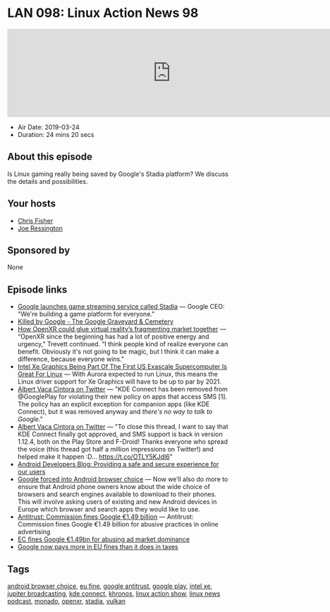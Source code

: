 # LAN 098: Linux Action News 98

<iframe src="https://player.fireside.fm/v2/DAcK9LdX+tCkMWnUe?theme=dark" width="740" height="200" frameborder="0" scrolling="no"></iframe>

* Air Date: 2019-03-24
* Duration: 24 mins 20 secs

## About this episode

Is Linux gaming really being saved by Google's Stadia platform? We discuss the details and possibilities.

## Your hosts
* [Chris Fisher](https://linuxactionnews.com/hosts/chris)
* [Joe Ressington](https://linuxactionnews.com/hosts/joe)

## Sponsored by

None



## Episode links

  * [Google launches game streaming service called Stadia](https://arstechnica.com/gaming/2019/03/google-jumps-into-gaming-with-google-stadia-streaming-service/ "Google launches game streaming service called Stadia") — Google CEO: "We're building a game platform for everyone."
  * [Killed by Google - The Google Graveyard & Cemetery](https://killedbygoogle.com/ "Killed by Google - The Google Graveyard & Cemetery")
  * [How OpenXR could glue virtual reality’s fragmenting market together](https://arstechnica.com/gaming/2019/03/how-openxr-could-glue-together-virtual-realitys-fragmenting-market/ "How OpenXR could glue virtual reality’s fragmenting market together") — “OpenXR since the beginning has had a lot of positive energy and urgency," Trevett continued. “I think people kind of realize everyone can benefit. Obviously it's not going to be magic, but I think it can make a difference, because everyone wins."
  * [Intel Xe Graphics Being Part Of The First US Exascale Supercomputer Is Great For Linux](https://www.phoronix.com/scan.php?page=news_item&px=Intel-Xe-Graphics-%20Good-News "Intel Xe Graphics Being Part Of The First US Exascale Supercomputer Is Great For Linux") — With Aurora expected to run Linux, this means the Linux driver support for Xe Graphics will have to be up to par by 2021. 
  * [Albert Vaca Cintora on Twitter](https://twitter.com/albertvaka/status/1107924633750253568 "Albert Vaca Cintora on Twitter") — "KDE Connect has been removed from @GooglePlay for violating their new policy on apps that access SMS [1]. The policy has an explicit exception for companion apps (like KDE Connect), but it was removed anyway and *there's no way to talk to Google*."
  * [Albert Vaca Cintora on Twitter](https://twitter.com/albertvaka/status/1108648884056834048 "Albert Vaca Cintora on Twitter") — "To close this thread, I want to say that KDE Connect finally got approved, and SMS support is back in version 1.12.4, both on the Play Store and F-Droid! Thanks everyone who spread the voice (this thread got half a million impressions on Twitter!) and helped make it happen :D… https://t.co/OTLY5KJdI6"
  * [Android Developers Blog: Providing a safe and secure experience for our users](https://android-developers.googleblog.com/2018/10/providing-safe-and-secure-experience.html "Android Developers Blog: Providing a safe and secure experience for our users")
  * [Google forced into Android browser choice](https://www.blog.google/around-the-globe/google-europe/supporting-choice-and-competition-europe/ "Google forced into Android browser choice") — Now we’ll also do more to ensure that Android phone owners know about the wide choice of browsers and search engines available to download to their phones. This will involve asking users of existing and new Android devices in Europe which browser and search apps they would like to use.
  * [Antitrust: Commission fines Google €1.49 billion](http://europa.eu/rapid/press-release_IP-19-1770_en.htm "Antitrust: Commission fines Google €1.49 billion") — Antitrust: Commission fines Google €1.49 billion for abusive practices in online advertising
  * [EC fines Google €1.49bn for abusing ad market dominance](https://www.computerweekly.com/news/252459886/EC-fines-Google-149bn-for-abusing-ad-market-dominance "EC fines Google €1.49bn for abusing ad market dominance")
  * [Google now pays more in EU fines than it does in taxes](https://www.theinquirer.net/inquirer/news/3070503/google-now-pays-more-in-eu-fines-than-it-does-in-taxes "Google now pays more in EU fines than it does in taxes")



## Tags

[android browser choice](https://linuxactionnews.com/tags/android%20browser%20choice), [eu fine](https://linuxactionnews.com/tags/eu%20fine), [google antitrust](https://linuxactionnews.com/tags/google%20antitrust), [google play](https://linuxactionnews.com/tags/google%20play), [intel xe](https://linuxactionnews.com/tags/intel%20xe), [jupiter broadcasting](https://linuxactionnews.com/tags/jupiter%20broadcasting), [kde connect](https://linuxactionnews.com/tags/kde%20connect), [khronos](https://linuxactionnews.com/tags/khronos), [linux action show](https://linuxactionnews.com/tags/linux%20action%20show), [linux news podcast](https://linuxactionnews.com/tags/linux%20news%20podcast), [monado](https://linuxactionnews.com/tags/monado), [openxr](https://linuxactionnews.com/tags/openxr), [stadia](https://linuxactionnews.com/tags/stadia), [vulkan](https://linuxactionnews.com/tags/vulkan)